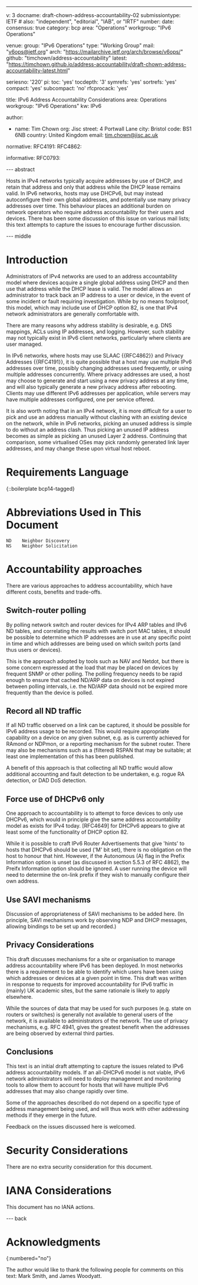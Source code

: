 ---
v: 3
docname: draft-chown-address-accountability-02
submissiontype: IETF  # also: "independent", "editorial", "IAB", or "IRTF"
number:
date:
consensus: true
category: bcp
area: "Operations"
workgroup: "IPv6 Operations"

venue:
  group: "IPv6 Operations"
  type: "Working Group"
  mail: "v6ops@ietf.org"
  arch: "https://mailarchive.ietf.org/arch/browse/v6ops/"
  github: "timchown/address-accountability"
  latest: "https://timchown.github.io/address-accountability/draft-chown-address-accountability-latest.html"

seriesno: '220'
pi:
  toc: 'yes'
  tocdepth: '3'
  symrefs: 'yes'
  sortrefs: 'yes'
  compact: 'yes'
  subcompact: 'no'
  rfcprocack: 'yes'

title: IPv6 Address Accountability Considerations
area: Operations
workgroup: "IPv6 Operations"
kw: IPv6

author:
- name: Tim Chown
  org: Jisc
  street: 4 Portwall Lane
  city: Bristol
  code: BS1 6NB
  country: United Kingdom
  email: tim.chown@jisc.ac.uk


normative:
  RFC4191:
  RFC4862:

 
informative:
  RFC0793:

--- abstract

   Hosts in IPv4 networks typically acquire addresses by use of DHCP,
   and retain that address and only that address while the DHCP lease
   remains valid.  In IPv6 networks, hosts may use DHCPv6, but may
   instead autoconfigure their own global addresses, and potentially use
   many privacy addresses over time.  This behaviour places an
   additional burden on network operators who require address
   accountability for their users and devices.  There has been some
   discussion of this issue on various mail lists; this text attempts to
   capture the issues to encourage further discussion.

--- middle

# Introduction


   Administrators of IPv4 networks are used to an address accountability
   model where devices acquire a single global address using DHCP and
   then use that address while the DHCP lease is valid.  The model
   allows an administrator to track back an IP address to a user or
   device, in the event of some incident or fault requiring
   investigation.  While by no means foolproof, this model, which may
   include use of DHCP option 82, is one that IPv4 network
   administrators are generally comfortable with.

   There are many reasons why address stability is desirable, e.g.  DNS
   mappings, ACLs using IP addresses, and logging.  However, such
   stability may not typically exist in IPv6 client networks,
   particularly where clients are user managed.

   In IPv6 networks, where hosts may use SLAAC {{RFC4862}} and Privacy
   Addresses {{RFC4191}}, it is quite possible that a host may use
   multiple IPv6 addresses over time, possibly changing addresses used
   frequently, or using multiple addresses concurrently.  Where privacy
   addresses are used, a host may choose to generate and start using a
   new privacy address at any time, and will also typically generate a
   new privacy address after rebooting.  Clients may use different IPv6
   addresses per application, while servers may have multiple addresses
   configured, one per service offered.

   It is also worth noting that in an IPv4 network, it is more difficult
   for a user to pick and use an address manually without clashing with
   an existing device on the network, while in IPv6 networks, picking an
   unused address is simple to do without an address clash.  Thus
   picking an unused IP address becomes as simple as picking an unused
   Layer 2 address.  Continuing that comparison, some virtualised OSes
   may pick randomly generated link layer addresses, and may change
   these upon virtual host reboot.


# Requirements Language

{::boilerplate bcp14-tagged}


# Abbreviations Used in This Document

~~~~
ND    Neighbor Discovery
NS    Neighbor Solicitation
~~~~


# Accountability approaches

There are various approaches to address accountability, which have
   different costs, benefits and trade-offs.

## Switch-router polling

   By polling network switch and router devices for IPv4 ARP tables and
   IPv6 ND tables, and correlating the results with switch port MAC
   tables, it should be possible to determine which IP addresses are in
   use at any specific point in time and which addresses are being used
   on which switch ports (and thus users or devices).

   This is the approach adopted by tools such as NAV and Netdot, but
   there is some concern expressed at the load that may be placed on
   devices by frequent SNMP or other polling.  The polling frequency
   needs to be rapid enough to ensure that cached ND/ARP data on devices
   is not expired between polling intervals, i.e. the ND/ARP data should
   not be expired more frequently than the device is polled.

## Record all ND traffic

   If all ND traffic observed on a link can be captured, it should be
   possible for IPv6 address usage to be recorded.  This would require
   appropriate capability on a device on any given subnet, e.g. as is
   currently achieved for RAmond or NDPmon, or a reporting mechanism for
   the subnet router.  There may also be mechanisms such as a (filtered)
   RSPAN that may be suitable; at least one implementation of this has
   been published.

   A benefit of this approach is that collecting all ND traffic would
   allow additional accounting and fault detection to be undertaken,
   e.g. rogue RA detection, or DAD DoS detection.

## Force use of DHCPv6 only

   One approach to accountability is to attempt to force devices to only
   use DHCPv6, which would in principle give the same address
   accountability model as exists for IPv4 today.  [RFC4649] for DHCPv6
   appears to give at least some of the functionality of DHCP option 82.

   While it is possible to craft IPv6 Router Advertisements that give
   'hints' to hosts that DHCPv6 should be used ('M' bit set), there is
   no obligation on the host to honour that hint.  However, if the
   Autonomous (A) flag in the Prefix Information option is unset (as
   discussed in section 5.5.3 of RFC 4862), the Preifx Information
   option should be ignored.  A user running the device will need to
   determine the on-link prefix if they wish to manually configure their
   own address.

## Use SAVI mechanisms

   Discussion of appropriateness of SAVI mechanisms to be added here.
   (In principle, SAVI mechanisms work by observing NDP and DHCP
   messages, allowing bindings to be set up and recorded.)

## Privacy Considerations

   This draft discusses mechanisms for a site or organisation to manage
   address accountability where IPv6 has been deployed.  In most
   networks there is a requirement to be able to identify which users
   have been using which addresses or devices at a given point in time.
   This draft was written in response to requests for improved
   accountability for IPv6 traffic in (mainly) UK academic sites, but
   the same rationale is likely to apply elsewhere.

   While the sources of data that may be used for such purposes (e.g.
   state on routers or switches) is generally not available to general
   users of the network, it is available to administrators of the
   network.  The use of privacy mechanisms, e.g.  RFC 4941, gives the
   greatest benefit when the addresses are being observed by external
   third parties.


## Conclusions

   This text is an initial draft attempting to capture the issues
   related to IPv6 address accountability models.  If an all-DHCPv6
   model is not viable, IPv6 network administrators will need to deploy
   management and monitoring tools to allow them to account for hosts
   that will have multiple IPv6 addresses that may also change rapidly
   over time.

   Some of the approaches described do not depend on a specific type of
   address management being used, and will thus work with other
   addressing methods if they emerge in the future.

   Feedback on the issues discussed here is welcomed.






# Security Considerations

There are no extra security consideration for this document.


# IANA Considerations

This document has no IANA actions.


--- back

# Acknowledgments
{:numbered="no"}

The author would like to thank the following people for comments on
   this text: Mark Smith, and James Woodyatt.
   
